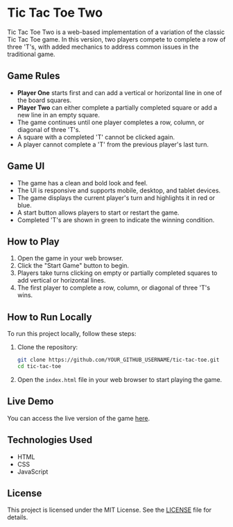 # Tic Tac Toe Two

Tic Tac Toe Two is a web-based implementation of a variation of the classic Tic Tac Toe game. In this version, two players compete to complete a row of three 'T's, with added mechanics to address common issues in the traditional game.

## Game Rules

- **Player One** starts first and can add a vertical or horizontal line in one of the board squares.
- **Player Two** can either complete a partially completed square or add a new line in an empty square.
- The game continues until one player completes a row, column, or diagonal of three 'T's.
- A square with a completed 'T' cannot be clicked again.
- A player cannot complete a 'T' from the previous player's last turn.

## Game UI

- The game has a clean and bold look and feel.
- The UI is responsive and supports mobile, desktop, and tablet devices.
- The game displays the current player's turn and highlights it in red or blue.
- A start button allows players to start or restart the game.
- Completed 'T's are shown in green to indicate the winning condition.

## How to Play

1. Open the game in your web browser.
2. Click the "Start Game" button to begin.
3. Players take turns clicking on empty or partially completed squares to add vertical or horizontal lines.
4. The first player to complete a row, column, or diagonal of three 'T's wins.

## How to Run Locally

To run this project locally, follow these steps:

1. Clone the repository:

    ```sh
    git clone https://github.com/YOUR_GITHUB_USERNAME/tic-tac-toe.git
    cd tic-tac-toe
    ```

2. Open the `index.html` file in your web browser to start playing the game.

## Live Demo

You can access the live version of the game [here](https://YOUR_GITHUB_USERNAME.github.io/tic-tac-toe/).

## Technologies Used

- HTML
- CSS
- JavaScript

## License

This project is licensed under the MIT License. See the [LICENSE](LICENSE) file for details.
